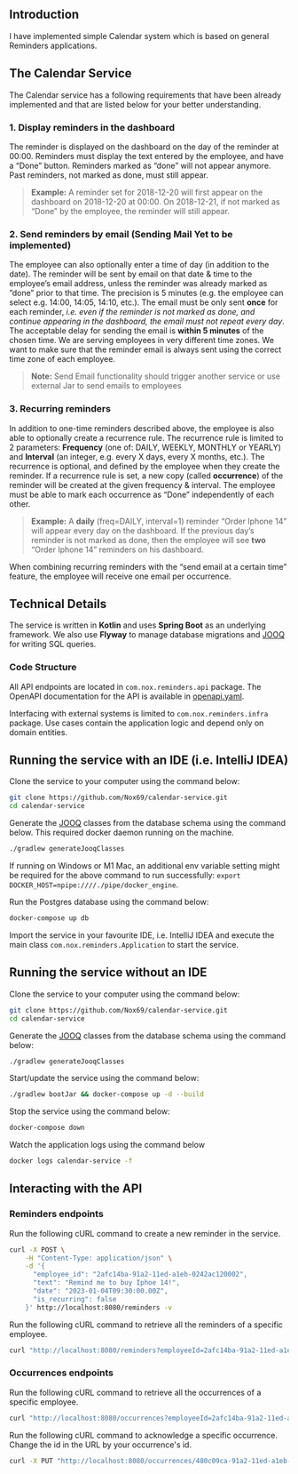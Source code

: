 ## Introduction

I have implemented simple Calendar system which is based on general Reminders applications.

## The Calendar Service

The Calendar service has a following requirements that have been already implemented and that are listed below for your better understanding.

### 1. Display reminders in the dashboard
The reminder is displayed on the dashboard on the day of the reminder at 00:00. Reminders must display the text entered by the employee, and have a “Done” button. Reminders marked as “done” will not appear anymore. Past reminders, not marked as done, must still appear.
>**Example:** A reminder set for 2018-12-20 will first appear on the dashboard on 2018-12-20 at 00:00. On 2018-12-21, if not marked as “Done” by the employee, the reminder will still appear.

### 2. Send reminders by email (Sending Mail Yet to be implemented)
The employee can also optionally enter a time of day (in addition to the date). The reminder will be sent by email on that date & time to the employee’s email address, unless the reminder was already marked as ”done” prior to that time. The precision is 5 minutes (e.g. the employee can select e.g. 14:00, 14:05, 14:10, etc.). The email must be only sent **once** for each reminder, *i.e. even if the reminder is not marked as done, and continue appearing in the dashboard, the email must not repeat every day*.
The acceptable delay for sending the email is **within 5 minutes** of the chosen time. We are serving employees in very different time zones. We want to make sure that the reminder email is always sent using the correct time zone of each employee.
>**Note:** Send Email functionality should trigger another service or use external Jar to send emails to employees

###  3. Recurring reminders
In addition to one-time reminders described above, the employee is also able to optionally create a recurrence rule. The recurrence rule is limited to 2 parameters: **Frequency** (one of: DAILY, WEEKLY, MONTHLY or YEARLY) and **Interval** (an integer, e.g. every X days, every X months, etc.). The recurrence is optional, and defined by the employee when they create the reminder. If a recurrence rule is set, a new copy (called **occurrence**) of the reminder will be created at the given frequency & interval. The employee must be able to mark each occurrence as “Done” independently of each other.
> **Example:** A **daily** (freq=DAILY, interval=1) reminder “Order Iphone 14” will appear every day on the dashboard. If the previous day’s reminder is not marked as done, then the employee will see **two** “Order Iphone 14” reminders on his dashboard.

When combining recurring reminders with the “send email at a certain time” feature, the employee will receive one email per occurrence.

## Technical Details

The service is written in **Kotlin** and uses **Spring Boot** as an underlying framework.
We also use **Flyway** to manage database migrations and [JOOQ](http://jooq.org/) for writing SQL queries.

### Code Structure

All API endpoints are located in `com.nox.reminders.api` package. The OpenAPI documentation for the API is available in [openapi.yaml](openapi.yaml).

Interfacing with external systems is limited to `com.nox.reminders.infra` package.
Use cases contain the application logic and depend only on domain entities.

## Running the service with an IDE (i.e. IntelliJ IDEA)

Clone the service to your computer using the command below:
```sh
git clone https://github.com/Nox69/calendar-service.git
cd calendar-service
```

Generate the [JOOQ](https://www.jooq.org/) classes from the database schema using the command below. This required docker daemon running on the machine.
```sh
./gradlew generateJooqClasses
```

If running on Windows or M1 Mac, an additional env variable setting might be required for the above command to run successfully: `export DOCKER_HOST=npipe:////./pipe/docker_engine`.

Run the Postgres database using the command below:
```sh
docker-compose up db
```

Import the service in your favourite IDE, i.e. IntelliJ IDEA and execute the main class `com.nox.reminders.Application` to start the service.

## Running the service without an IDE

Clone the service to your computer using the command below:
```sh
git clone https://github.com/Nox69/calendar-service.git
cd calendar-service
```

Generate the [JOOQ](https://www.jooq.org/) classes from the database schema using the command below:
```sh
./gradlew generateJooqClasses
```

Start/update the service using the command below:

```sh
./gradlew bootJar && docker-compose up -d --build
```

Stop the service using the command below:

```sh
docker-compose down
```

Watch the application logs using the command below

```sh
docker logs calendar-service -f
```

## Interacting with the API

### Reminders endpoints

Run the following cURL command to create a new reminder in the service.

```sh
curl -X POST \
    -H "Content-Type: application/json" \
    -d '{
      "employee_id": "2afc14ba-91a2-11ed-a1eb-0242ac120002",
      "text": "Remind me to buy Iphoe 14!",
      "date": "2023-01-04T09:30:00.00Z",
      "is_recurring": false
    }' http://localhost:8080/reminders -v
```

Run the following cURL command to retrieve all the reminders of a specific employee.

```sh
curl "http://localhost:8080/reminders?employeeId=2afc14ba-91a2-11ed-a1eb-0242ac120002" -v
```

### Occurrences endpoints

Run the following cURL command to retrieve all the occurrences of a specific employee.

```sh
curl "http://localhost:8080/occurrences?employeeId=2afc14ba-91a2-11ed-a1eb-0242ac120002" -v
```

Run the following cURL command to acknowledge a specific occurrence. Change the id in the URL by your occurrence's id.

```sh
curl -X PUT "http://localhost:8080/occurrences/480c09ca-91a2-11ed-a1eb-0242ac120002" -v
```
